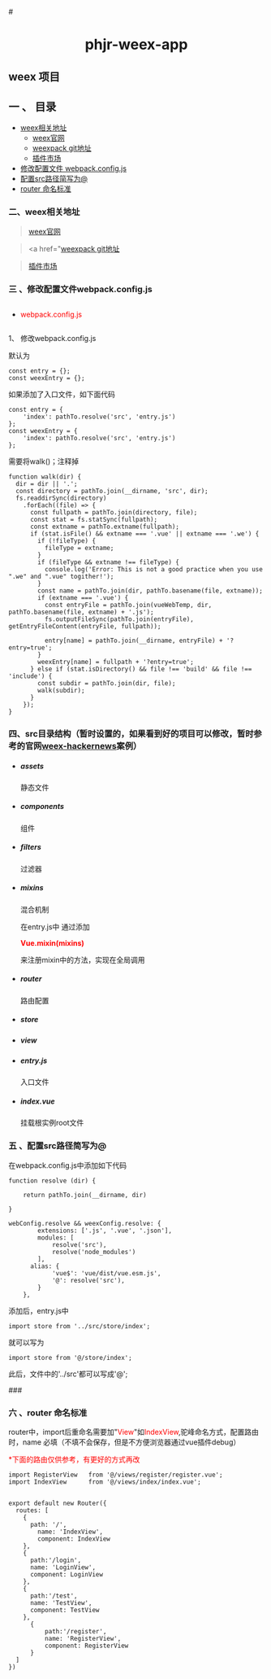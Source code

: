 

#<h1 style="text-align:center;">phjr-weex-app</h1>

## weex 项目

## 一 、 目录
<ul>
<li><a href="#weexxiangguandizhi">weex相关地址</a>
	<ul>
		<li><a href="#weexguanwang">weex官网</a></li>
		<li><a href="#weexguanwanggit">weexpack git地址</a></li>
		<li><a href="#chajianshichang">插件市场</a></li>
	</ul>
</li>
<li><a href="#xiugaipeizhiwenjian">修改配置文件 webpack.config.js</a></li>
<li><a href="#peizhisrclujing">配置src路径简写为@</a></li>
<li><a href="#routermingmingbiaozhun">router 命名标准</a></li>
</ul>

### <h3 id="weexxiangguandizhi">二、weex相关地址</h3>
> <a href="http://weex.apache.org/cn/" id="weexguanwang">weex官网</a>

> <a href="<a href="http://weex.apache.org/cn/" id="weexguanwanggit">weexpack git地址</a>

> <a href="https://market.dotwe.org/" id="chajianshichang">插件市场</a>

###  <h3 id="xiugaipeizhiwenjian">三 、修改配置文件webpack.config.js</h3>


+ <p style="color:red; display:inline-block;"> webpack.config.js</p>

1、 修改webpack.config.js

默认为

```
const entry = {};
const weexEntry = {};
```

如果添加了入口文件，如下面代码

```
const entry = {
    'index': pathTo.resolve('src', 'entry.js')
};
const weexEntry = {
    'index': pathTo.resolve('src', 'entry.js')
};
```
需要将walk()；注释掉

```
function walk(dir) {
  dir = dir || '.';
  const directory = pathTo.join(__dirname, 'src', dir);
  fs.readdirSync(directory)
    .forEach((file) => {
      const fullpath = pathTo.join(directory, file);
      const stat = fs.statSync(fullpath);
      const extname = pathTo.extname(fullpath);
      if (stat.isFile() && extname === '.vue' || extname === '.we') {
        if (!fileType) {
          fileType = extname;
        }
        if (fileType && extname !== fileType) {
          console.log('Error: This is not a good practice when you use ".we" and ".vue" togither!');
        }
        const name = pathTo.join(dir, pathTo.basename(file, extname));
        if (extname === '.vue') {
          const entryFile = pathTo.join(vueWebTemp, dir, pathTo.basename(file, extname) + '.js');
          fs.outputFileSync(pathTo.join(entryFile), getEntryFileContent(entryFile, fullpath));
          
          entry[name] = pathTo.join(__dirname, entryFile) + '?entry=true';
        } 
        weexEntry[name] = fullpath + '?entry=true';
      } else if (stat.isDirectory() && file !== 'build' && file !== 'include') {
        const subdir = pathTo.join(dir, file);
        walk(subdir);
      }
    });
}
```

### <h3 id="srcmulujiegou">四、src目录结构（暂时设置的，如果看到好的项目可以修改，暂时参考的官网<a href="">weex-hackernews</a>案例）</h3>
<ul>
<li><h5>assets</h5>
<p>静态文件</p>
</li>
<li><h5>components</h5>
<p>组件</p>
</li>
<li>
<h5>filters</h5>
<p>过滤器</p>
</li>
<li>
<h5>mixins</h5>
<p>混合机制</p>
<p>
在entry.js中 通过添加

<strong style="color:red;">Vue.mixin(mixins)</strong>

来注册mixin中的方法，实现在全局调用
</p>
</li>
<li><h5>router</h5>
<p>路由配置</p>
</li>
<li><h5>store</h5></li>
<li><h5>view</h5></li>
<li>
<h5>entry.js</h5>
<p>入口文件</p>
</li>
<li><h5>index.vue</h5>
<p>挂载根实例root文件</p>
</li>
</ul>

###  <h3 id="peizhisrclujing">五 、配置src路径简写为@</h3>
在webpack.config.js中添加如下代码

```
function resolve (dir) {

    return pathTo.join(__dirname, dir)
    
}

webConfig.resolve && weexConfig.resolve: {
        extensions: ['.js', '.vue', '.json'],
        modules: [
            resolve('src'),
            resolve('node_modules')
        ],
      alias: {
            'vue$': 'vue/dist/vue.esm.js',
            '@': resolve('src'),
        }
    },
```

添加后，entry.js中

```
import store from '../src/store/index';
```

就可以写为

```
import store from '@/store/index';
```
此后，文件中的'../src'都可以写成'@';

###<h3 id="routermingmingbiaozhun">六 、router 命名标准</h3>

router中，import后重命名需要加"<span style="color:red;">View</span>"如<span style="color:red;">IndexView</span>,驼峰命名方式，配置路由时，name 必填（不填不会保存，但是不方便浏览器通过vue插件debug）

<span style="color:red;">*下面的路由仅供参考，有更好的方式再改</span>

```
import RegisterView   from '@/views/register/register.vue';
import IndexView      from '@/views/index/index.vue';


export default new Router({
  routes: [
    {
      path: '/',
        name: 'IndexView',
        component: IndexView
    },
    {
      path:'/login',
      name: 'LoginView',
      component: LoginView
    },
    {
      path:'/test',
      name: 'TestView',
      component: TestView
    },
      {
          path:'/register',
          name: 'RegisterView',
          component: RegisterView
      }
  ]
})
```
